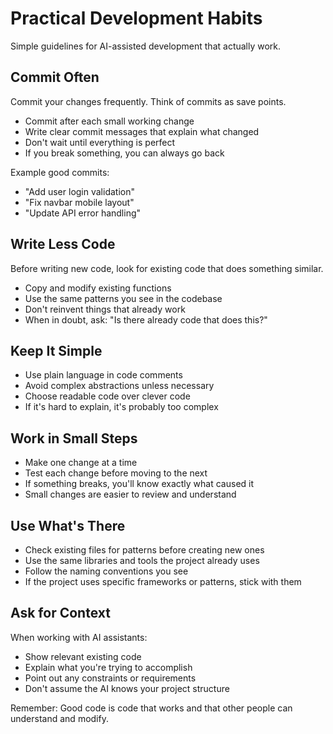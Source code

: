 # Practical Development Habits

Simple guidelines for AI-assisted development that actually work.

## Commit Often

Commit your changes frequently. Think of commits as save points.

- Commit after each small working change
- Write clear commit messages that explain what changed
- Don't wait until everything is perfect
- If you break something, you can always go back

Example good commits:
- "Add user login validation"
- "Fix navbar mobile layout"
- "Update API error handling"

## Write Less Code

Before writing new code, look for existing code that does something similar.

- Copy and modify existing functions
- Use the same patterns you see in the codebase
- Don't reinvent things that already work
- When in doubt, ask: "Is there already code that does this?"

## Keep It Simple

- Use plain language in code comments
- Avoid complex abstractions unless necessary
- Choose readable code over clever code
- If it's hard to explain, it's probably too complex

## Work in Small Steps

- Make one change at a time
- Test each change before moving to the next
- If something breaks, you'll know exactly what caused it
- Small changes are easier to review and understand

## Use What's There

- Check existing files for patterns before creating new ones
- Use the same libraries and tools the project already uses
- Follow the naming conventions you see
- If the project uses specific frameworks or patterns, stick with them

## Ask for Context

When working with AI assistants:
- Show relevant existing code
- Explain what you're trying to accomplish
- Point out any constraints or requirements
- Don't assume the AI knows your project structure

Remember: Good code is code that works and that other people can understand and modify.